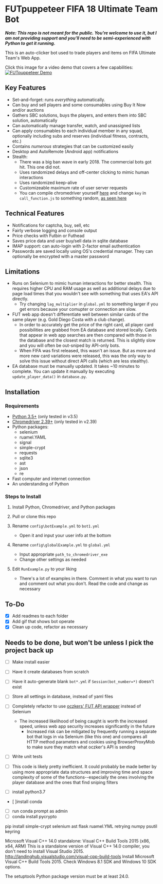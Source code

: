 # FUTpuppeteer FIFA 18 Ultimate Team Bot

*__Note: This repo is not meant for the public. You're welcome to use it, but I am not providing support and you'll need to be semi-experienced with Python to get it running.__*

This is an auto-clicker bot used to trade players and items on FIFA Ultimate Team's Web App.

Click this image for a video demo that covers a few capabilities:
[![FUTpuppeteer Demo](https://i.imgur.com/TsWZ6hb.jpg)](https://streamable.com/9616t)

## Key Features

* Set-and-forget: runs *everything* automatically.
* Can buy and sell players and some consumables using Buy It Now and/or auctions
* Gathers SBC solutions, buys the players, and enters them into SBC solution, automatically
* Can automatically manage transfer, watch, and unassigned lists
* Can apply consumables to each individual member in any squad, optionally including subs and reserves (individual fitness, contracts, etc.)
* Contains *numerous* strategies that can be customized easily
* Desktop and AutoRemote (Android app) notifications
* Stealth:
  * There was a big ban wave in early 2018. The commercial bots got hit. This one did not.
  * Uses randomized delays and off-center clicking to mimic human interactions
  * Uses randomized keep-alive
  * Customizeable maximum rate of user server requests
  * You can compile chromedriver yourself [here](https://chromium.googlesource.com/chromium/src/+/master/docs/windows_build_instructions.md) and change `key` in `call_function.js` to something random, [as seen here](https://stackoverflow.com/a/41220267/7729352)

## Technical Features

* Notifications for captcha, buy, sell, etc
* Fairly verbose logging and console output
* Price checks with Futbin or Futhead
* Saves price data and user buy/sell data in sqlite database
* IMAP support: can auto-login with 2-factor email authentication
* Passwords are saved locally using OS's credential manager. They can optionally be encrypted with a master password

## Limitations

* Runs on Selenium to mimic human interactions for better stealth. This requires higher CPU and RAM usage as well as additional delays due to page load times that you wouldn't see with something that uses EA's API directly.
  * Try changing `lag_multiplier` in `global.yml` to something larger if you get errors because your comupter or connection are slow.
* FUT web app doesn't differentiate well between similar cards of the same player (e.g. Gold Diego Costa with a club change).
  * In order to accurately get the price of the right card, all player card possibilities are grabbed from EA database and stored locally. Cards that appear in web app searches are then compared with those in the database and the closest match is returned. This is slightly slow and you will often be out-sniped by API-only bots.
  * When FIFA was first released, this wasn't an issue. But as more and more new card variations were released, this was the only way to solve this issue without direct API calls (which are less stealthy).
* EA database must be manually updated. It takes ~10 minutes to complete. You can update it manually by executing `update_player_data()` in `database.py`.

## Installation

### Requirements

* [Python 3.5+](https://www.python.org/downloads/) (only tested in v3.5)
* [Chromedriver 2.39+](http://chromedriver.chromium.org/downloads) (only tested in v2.39)
* Python packages:
  * selenium
  * ruamel.YAML
  * signal
  * simple-crypt
  * requests
  * sqlite3
  * ast
  * json
  * re
* Fast computer and internet connection
* An understanding of Python

### Steps to Install

1. Install Python, Chromedriver, and Python packages
2. Pull or clone this repo

3. Rename `config\botExample.yml` to `bot1.yml`
    * Open it and input your user info at the bottom
4. Rename `config\globalExample.yml` to `global.yml`
    * Input appropriate `path_to_chromedriver_exe`
    * Change other settings as needed
5. Edit `RunExample.py` to your liking
    * There's a lot of examples in there. Comment in what you want to run and comment out what you don't. Read the code and change as necessary

## To-Do

- [X] Add readmes to each folder
- [X] Add gif that shows bot operate
- [X] Clean up code, refactor as necessary

## Needs to be done, but won't be unless I pick the project back up

- [ ] Make install easier
- [ ] Have it create databases from scratch
- [ ] Have it auto-generate blank `bot*.yml` if `Session(bot_number=*)` doesn't exist
- [ ] Store all settings in database, instead of yaml files
- [ ] Completely refactor to use [oczkers' FUT API wrapper](https://github.com/futapi/fut) instead of Selenium
  * The increased likelihood of being caught is worth the increased speed, unless web app security increases significantly in the future
    * Increased risk can be mitigated by frequently running a separate bot that logs in via Selenium (like this one) and compares all HTTP method parameters and cookies using BrowserProxyMob to make sure they match what oczker's API is sending
- [ ] Write unit tests
- [ ] This code is likely pretty inefficient. It could probably be made better by using more appropriate data structures and improving time and space complexity of some of the functions--especially the ones involving the player database and the ones that find sniping filters

- [ ] install python3.7
- [ ]install conda
- [ ] run conda prompt as admin
- [ ] conda install pycrypto

pip install simple-crypt selenium ast flask ruamel.YML retrying numpy psutil keyring


Microsoft Visual C++ 14.0 standalone: Visual C++ Build Tools 2015 (x86, x64, ARM)
This is a standalone version of Visual C++ 14.0 compiler, you don't need to install Visual Studio 2015.
http://landinghub.visualstudio.com/visual-cpp-build-tools
Install Microsoft Visual C++ Build Tools 2015. Check Windows 8.1 SDK and Windows 10 SDK options.

The setuptools Python package version must be at least 24.0.
